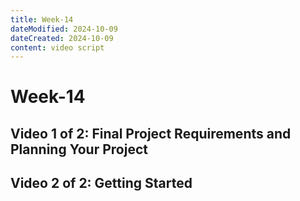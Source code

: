 ```yaml
---
title: Week-14
dateModified: 2024-10-09
dateCreated: 2024-10-09
content: video script
---
```


# Week-14

## Video 1 of 2: Final Project Requirements and Planning Your Project

## Video 2 of 2: Getting Started
